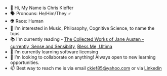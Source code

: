 - 👋 Hi, My Name is Chris Kieffer
- 🗣️ Pronouns: He/Him/They ♂️
- 👽 Race: Human
- 👀 I’m interested in Music, Philosophy, Cognitive Science, to name the tops
- 📚 I'm currently reading - [The Collected Works of Jane Austen - currently, Sense and Sensiblity](https://en.wikipedia.org/wiki/Sense_and_Sensibility), [Bless Me, Ultima](https://en.wikipedia.org/wiki/Bless_Me,_Ultima)
- 🌱 I’m currently learning software licensing
- 💞️ I’m looking to collaborate on anything! Always open to new learning opportunities.
- 📫 Best way to reach me is via email ckief85@yahoo.com or via [Linkedin](linkedin.com/in/chriskieffer)

<!---
ckief85/ckief85 is a ✨ special ✨ repository because its `README.md` (this file) appears on your GitHub profile.
You can click the Preview link to take a look at your changes.
--->
